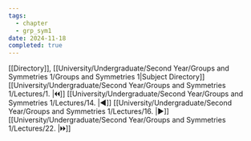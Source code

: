 ```yaml
---
tags:
  - chapter
  - grp_sym1
date: 2024-11-18
completed: true
---
```

[[Directory]], [[University/Undergraduate/Second Year/Groups and Symmetries 1/Groups and Symmetries 1|Subject Directory]]
[[University/Undergraduate/Second Year/Groups and Symmetries 1/Lectures/1. |🞀🞀]] [[University/Undergraduate/Second Year/Groups and Symmetries 1/Lectures/14. |◀]] [[University/Undergraduate/Second Year/Groups and Symmetries 1/Lectures/16. |▶]] [[University/Undergraduate/Second Year/Groups and Symmetries 1/Lectures/22. |🞂🞂]]
# 
## 
### 